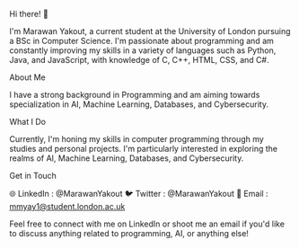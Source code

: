 Hi there! 👋

I'm Marawan Yakout, a current student at the University of London pursuing a BSc in Computer Science. I'm passionate about programming and am constantly improving my skills in a variety of languages such as Python, Java, and JavaScript, with knowledge of C, C++, HTML, CSS, and C#.

About Me

I have a strong background in Programming and am aiming towards specialization in AI, Machine Learning, Databases, and Cybersecurity.

What I Do

Currently, I'm honing my skills in computer programming through my studies and personal projects. I'm particularly interested in exploring the realms of AI, Machine Learning, Databases, and Cybersecurity.

Get in Touch

🌐 LinkedIn :  @MarawanYakout
🐦 Twitter  :  @MarawanYakout
📧 Email    :  mmyay1@student.london.ac.uk

Feel free to connect with me on LinkedIn or shoot me an email if you'd like to discuss anything related to programming, AI, or anything else!
